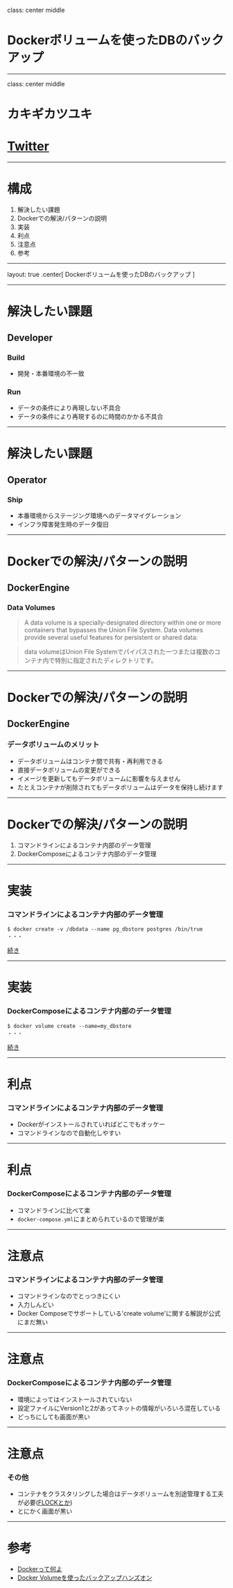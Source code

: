 class: center middle
# Dockerボリュームを使ったDBのバックアップ

---
class: center middle
# カキギカツユキ
# [Twitter](https://twitter.com/k2works)

---
# 構成

1. 解決したい課題
1. Dockerでの解決/パターンの説明
1. 実装
1. 利点
1. 注意点
1. 参考

---
layout: true
.center[ Dockerボリュームを使ったDBのバックアップ ]

---
# 解決したい課題
## Developer
### Build
+ 開発・本番環境の不一致

### Run
+ データの条件により再現しない不具合
+ データの条件により再現するのに時間のかかる不具合

---
# 解決したい課題
## Operator
### Ship
+ 本番環境からステージング環境へのデータマイグレーション
+ インフラ障害発生時のデータ復旧

---
# Dockerでの解決/パターンの説明
## DockerEngine
### Data Volumes
>A data volume is a specially-designated directory within one or more containers that bypasses the Union File System. Data volumes provide several useful features for persistent or shared data:

> data volumeはUnion File Systemでパイパスされた一つまたは複数のコンテナ内で特別に指定されたディレクトリです。

---
# Dockerでの解決/パターンの説明
## DockerEngine
### データボリュームのメリット
+ データボリュームはコンテナ間で共有・再利用できる
+ 直接データボリュームの変更ができる
+ イメージを更新してもデータボリュームに影響を与えません
+ たとえコンテナが削除されてもデータボリュームはデータを保持し続けます


---
# Dockerでの解決/パターンの説明
1. コマンドラインによるコンテナ内部のデータ管理
1. DockerComposeによるコンテナ内部のデータ管理

---
# 実装
### コマンドラインによるコンテナ内部のデータ管理
```
$ docker create -v /dbdata --name pg_dbstore postgres /bin/true
・・・
```
[続き](https://github.com/k2works/docker-volume-backup/tree/master#dockercli)

---
# 実装
### DockerComposeによるコンテナ内部のデータ管理
```
$ docker volume create --name=my_dbstore
・・・
```
[続き](https://github.com/k2works/docker-volume-backup/tree/master#dockercompose)

---
# 利点
### コマンドラインによるコンテナ内部のデータ管理
+ Dockerがインストールされていればどこでもオッケー
+ コマンドラインなので自動化しやすい

---
# 利点
### DockerComposeによるコンテナ内部のデータ管理
+ コマンドラインに比べて楽
+ `docker-compose.yml`にまとめられているので管理が楽

---
# 注意点
### コマンドラインによるコンテナ内部のデータ管理
+ コマンドラインなのでとっつきにくい
+ 入力しんどい
+ Docker Composeでサポートしている'create volume'に関する解説が公式にまだ無い

---
# 注意点
### DockerComposeによるコンテナ内部のデータ管理
+ 環境によってはインストールされていない
+ 設定ファイルにVersion1と2があってネットの情報がいろいろ混在している
+ どっちにしても画面が黒い

---
# 注意点
### その他
+ コンテナをクラスタリングした場合はデータボリュームを別途管理する工夫が必要([FLOCKとか](https://clusterhq.com/flocker/introduction/))
+ とにかく画面が黒い

---
# 参考
+ [Dockerって何よ](http://k2works.github.io/slides/?what_is_docker.md#1)
+ [Docker Volumeを使ったバックアップハンズオン](https://github.com/k2works/docker-volume-backup/tree/5518371b48b04d58449e147154bd66d912569242)

